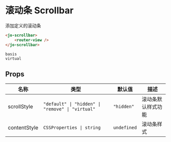 # 滚动条 Scrollbar

添加定义的滚动条

```html
<jo-scrollbar>
    <router-view />
</jo-scrollbar>
```

<p></p>

```demo
basis
virtual
```

## Props

| 名称         | 类型                                | 默认值      | 描述               |
| ------------ | ----------------------------------- | ----------- | ------------------ |
| scrollStyle  | `"default" \| "hidden" \| "remove" \| "virtual"` | `"hidden"`  | 滚动条默认样式功能 |
| contentStyle | `CSSProperties \| string`           | `undefined` | 滚动条样式         |
